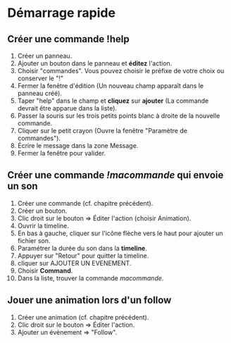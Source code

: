 # Démarrage rapide

## Créer une commande !help

1. Créer un panneau.
2. Ajouter un bouton dans le panneau et **éditez** l'action. 
3. Choisir "commandes". Vous pouvez choisir le préfixe de votre choix ou conserver le "!"
4. Fermer la fenêtre d'édition (Un nouveau champ apparaît dans le panneau créé).
5. Taper "help" dans le champ et **cliquez** sur **ajouter** (La commande devrait être apparue dans la liste).
6. Passer la souris sur les trois petits points blanc à droite de la nouvelle commande.
7. Cliquer sur le petit crayon (Ouvre la fenêtre "Paramètre de commandes").
8. Écrire le message dans la zone Message.
9. Fermer la fenêtre pour valider.

## Créer une commande *!macommande* qui envoie un son

1. Créer une commande (cf. chapitre précédent).
2. Créer un bouton.
3. Clic droit sur le bouton => Éditer l'action (choisir Animation).
4. Ouvrir la timeline.
5. En bas à gauche, cliquer sur l'icône flèche vers le haut pour ajouter un fichier son.
6. Paramétrer la durée du son dans la **timeline**.
7. Appuyer sur "Retour" pour quitter la timeline.
8. cliquer sur AJOUTER UN EVENEMENT.
9. Choisir **Command**.
10. Dans la liste, trouver la commande *macommande*.

## Jouer une animation lors d'un follow

1. Créer une animation (cf. chapitre précédent).
2. Clic droit sur le bouton => Éditer l'action.
3. Ajouter un évènement => "Follow".
